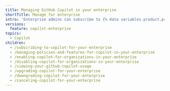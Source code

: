 ```yaml
---
title: Managing GitHub Copilot in your enterprise
shortTitle: Manage for enterprise
intro: 'Enterprise admins can subscribe to {% data variables.product.prodname_copilot_short %}, manage {% data variables.product.prodname_copilot_short %} for organizations in the enterprise, and control {% data variables.product.prodname_copilot_short %} policies.'
versions:
  feature: copilot-enterprise
topics:
  - Copilot
children:
  - /subscribing-to-copilot-for-your-enterprise
  - /managing-policies-and-features-for-copilot-in-your-enterprise
  - /enabling-copilot-for-organizations-in-your-enterprise
  - /disabling-copilot-for-organizations-in-your-enterprise
  - /viewing-your-github-copilot-usage
  - /upgrading-copilot-for-your-enterprise
  - /downgrading-copilot-for-your-enterprise
  - /canceling-copilot-for-your-enterprise
---
```

